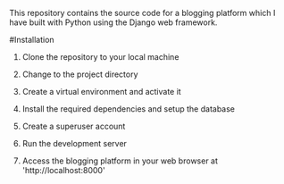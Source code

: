 This repository contains the source code for a blogging platform which I have built with Python using the Django web framework.

#Installation

1. Clone the repository to your local machine

2. Change to the project directory

3. Create a virtual environment and activate it

4. Install the required dependencies and setup the database

5. Create a superuser account

6. Run the development server

7. Access the blogging platform in your web browser at 'http://localhost:8000' 
